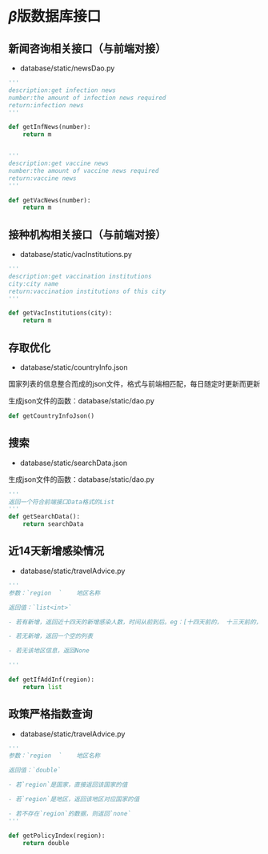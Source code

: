 # $\beta$版数据库接口

## 新闻咨询相关接口（与前端对接）

* database/static/newsDao.py

```python
'''
description:get infection news
number:the amount of infection news required
return:infection news
'''

def getInfNews(number):
    return m


'''
description:get vaccine news
number:the amount of vaccine news required
return:vaccine news
'''

def getVacNews(number):
    return m
```

## 接种机构相关接口（与前端对接）

* database/static/vacInstitutions.py

```python
'''
description:get vaccination institutions
city:city name
return:vaccination institutions of this city
'''

def getVacInstitutions(city):
    return m
```

## 存取优化

* database/static/countryInfo.json

国家列表的信息整合而成的json文件，格式与前端相匹配，每日随定时更新而更新

生成json文件的函数：database/static/dao.py

```python
def getCountryInfoJson()
```

## 搜索

* database/static/searchData.json

生成json文件的函数：database/static/dao.py

```python
'''
返回一个符合前端接口Data格式的List
'''
def getSearchData():
	return searchData
```

## 近14天新增感染情况

* database/static/travelAdvice.py

```python
'''
参数：`region	`	 地区名称

返回值：`list<int>`

- 若有新增，返回近十四天的新增感染人数，时间从前到后。eg：[十四天前的， 十三天前的， ...]

- 若无新增，返回一个空的列表

- 若无该地区信息，返回None

'''

def getIfAddInf(region):
	return list
```

## 政策严格指数查询

* database/static/travelAdvice.py

```python
'''
参数：`region	`	 地区名称

返回值：`double`

- 若`region`是国家，直接返回该国家的值

- 若`region`是地区，返回该地区对应国家的值

- 若不存在`region`的数据，则返回`none`
'''

def getPolicyIndex(region):
    return double
```

